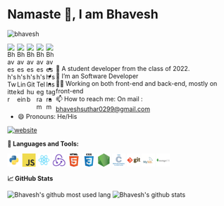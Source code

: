 # Namaste 🙏, I am Bhavesh

<p align="left"> <img src="https://komarev.com/ghpvc/?username=bhavesh0206s&label=Profile Views&color=blue&style=plastic" alt="bhavesh" /></p>

<a href="https://twitter.com/bhavesh0206s">
  <img align="left" alt="Bhavesh's Twitter" width="22px" src="https://cdn.jsdelivr.net/npm/simple-icons@v3/icons/twitter.svg" />
</a>
<a href="https://linkedin.com/in/bhavesh-suthar/">
  <img align="left" alt="Bhavesh's Linkdein" width="22px" src="https://cdn.jsdelivr.net/npm/simple-icons@v3/icons/linkedin.svg" />
</a>
<a href="https://github.com/bhavesh0206s">
  <img align="left" alt="Bhavesh's Github" width="22px" src="https://cdn.jsdelivr.net/npm/simple-icons@v3/icons/github.svg" />
</a>
<a href="https://t.me/bhavesh02">
  <img align="left" alt="Bhavesh's Telegram" width="22px" src="https://cdn.jsdelivr.net/npm/simple-icons@v3/icons/telegram.svg" />
</a>
<a href="https://instagram.com/bhavesh0206/">
  <img align="left" alt="Bhavesh's Instagram" width="22px" src="https://cdn.jsdelivr.net/npm/simple-icons@v3/icons/instagram.svg" />
</a>

<br/>
<br/>

- 🔭 A student developer from the class of 2022.
- 🌱 I’m an Software Developer
- 👨‍💻 Working on both front-end and back-end, mostly on front-end
- 📫 How to reach me: On mail :   [bhaveshsuthar0299@gmail.com](bhaveshsuthar0299@gmail.com)
- 😄 Pronouns: He/His


[![website](https://img.shields.io/badge/PortfolioWebsite-bhavesh-2648ff?style=flat-square&logo=google-chrome)](https://bhavesh0206s.github.io/)

**🧰 Languages and Tools:**  
 
<code><img height="30" src="https://raw.githubusercontent.com/github/explore/80688e429a7d4ef2fca1e82350fe8e3517d3494d/topics/python/python.png"></code>
<code><img height="30" src="https://raw.githubusercontent.com/github/explore/80688e429a7d4ef2fca1e82350fe8e3517d3494d/topics/javascript/javascript.png"></code>
<code><img height="30" src="https://raw.githubusercontent.com/github/explore/80688e429a7d4ef2fca1e82350fe8e3517d3494d/topics/react/react.png"></code>
<code><img height="30" src="https://raw.githubusercontent.com/github/explore/80688e429a7d4ef2fca1e82350fe8e3517d3494d/topics/redux/redux.png"></code>
<code><img height="30" src="https://raw.githubusercontent.com/github/explore/80688e429a7d4ef2fca1e82350fe8e3517d3494d/topics/html/html.png"></code>
<code><img height="30" src="https://raw.githubusercontent.com/github/explore/80688e429a7d4ef2fca1e82350fe8e3517d3494d/topics/css/css.png"></code>
<code><img height="30" src="https://raw.githubusercontent.com/github/explore/80688e429a7d4ef2fca1e82350fe8e3517d3494d/topics/nodejs/nodejs.png"></code>
<code><img height="30" src="https://raw.githubusercontent.com/github/explore/80688e429a7d4ef2fca1e82350fe8e3517d3494d/topics/c/c.png"></code>
<code><img height="30" src="https://raw.githubusercontent.com/github/explore/80688e429a7d4ef2fca1e82350fe8e3517d3494d/topics/git/git.png"></code>
<code><img height="30" src="https://raw.githubusercontent.com/github/explore/80688e429a7d4ef2fca1e82350fe8e3517d3494d/topics/mysql/mysql.png"></code>
<code><img height="30" src="https://raw.githubusercontent.com/github/explore/80688e429a7d4ef2fca1e82350fe8e3517d3494d/topics/mongodb/mongodb.png"></code>

**📈 GitHub Stats**

![Bhavesh's github most used lang](https://github-readme-stats.vercel.app/api/top-langs/?username=bhavesh0206s&show_icons=true&theme=dark&hide_langs_below=1)
![Bhavesh's github stats](https://github-readme-stats.vercel.app/api?username=bhavesh0206s&show_icons=true&title_color=fff&icon_color=79ff97&text_color=9f9f9f&bg_color=151515)




